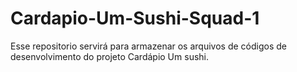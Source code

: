 # Cardapio-Um-Sushi-Squad-1
Esse repositorio servirá para armazenar os arquivos de códigos de desenvolvimento do projeto Cardápio Um sushi.
